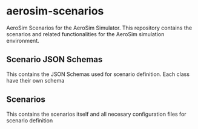 # aerosim-scenarios

AeroSim Scenarios for the AeroSim Simulator. This repository contains the scenarios and related functionalities for the AeroSim simulation environment.

## Scenario JSON Schemas

This contains the JSON Schemas used for scenario definition. Each class 
have their own schema


## Scenarios

This contains the scenarios itself and all necesary configuration files for scenario definition
